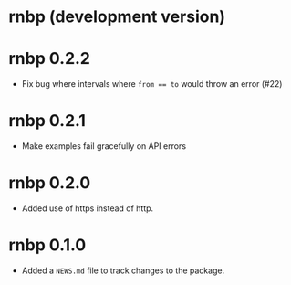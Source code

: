 # rnbp (development version)

# rnbp 0.2.2

* Fix bug where intervals where `from == to` would throw an error (#22)

# rnbp 0.2.1

* Make examples fail gracefully on API errors

# rnbp 0.2.0

* Added use of https instead of http.

# rnbp 0.1.0

* Added a `NEWS.md` file to track changes to the package.
